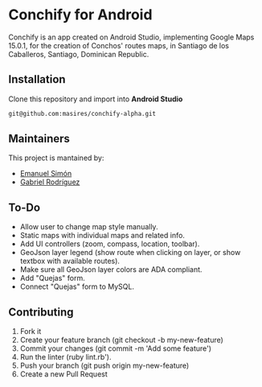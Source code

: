 # Conchify for Android


Conchify is an app created on Android Studio, implementing Google Maps 15.0.1, for the creation of Conchos' routes maps, in Santiago de los Caballeros, Santiago, Dominican Republic.


## Installation
Clone this repository and import into **Android Studio**
```bash
git@github.com:masires/conchify-alpha.git
```


## Maintainers
This project is mantained by:
* [Emanuel Simón](https://github.com/masires)
* [Gabriel Rodríguez](https://github.com/Garoto0518)

## To-Do
* Allow user to change map style manually.
* Static maps with individual maps and related info.
* Add UI controllers (zoom, compass, location, toolbar).
* GeoJson layer legend (show route when clicking on layer, or show textbox with available routes).
* Make sure all GeoJson layer colors are ADA compliant.
* Add "Quejas" form.
* Connect "Quejas" form to MySQL.



## Contributing

1. Fork it
2. Create your feature branch (git checkout -b my-new-feature)
3. Commit your changes (git commit -m 'Add some feature')
4. Run the linter (ruby lint.rb').
5. Push your branch (git push origin my-new-feature)
6. Create a new Pull Request
